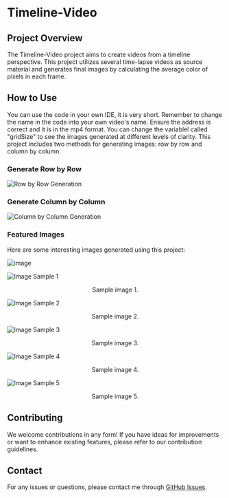 # Timeline-Video

## Project Overview
The Timeline-Video project aims to create videos from a timeline perspective. This project utilizes several time-lapse videos as source material and generates final images by calculating the average color of pixels in each frame.

## How to Use
You can use the code in your own IDE, it is very short. Remember to change the name in the code into your own video's name. Ensure the address is correct and it is in the mp4 format. You can change the variablel called "gridSize" to see the images generated at different levels of clarity. This project includes two methods for generating images: row by row and column by column.

### Generate Row by Row
![Row by Row Generation](https://github.com/Fu-fangteng/Timeline-Video/assets/147288438/d4391fb5-19e6-4a6b-9e1a-f88e7a6375aa)

### Generate Column by Column
![Column by Column Generation](https://github.com/Fu-fangteng/Timeline-Video/assets/147288438/d2e1be56-7c1d-4823-b49c-d4a91dc4e659)

### Featured Images
Here are some interesting images generated using this project:

![image](https://github.com/Fu-fangteng/Timeline-Video/assets/147288438/35fccf06-c386-4258-af8a-705491cfa82f)

![Image Sample 1](https://github.com/Fu-fangteng/Timeline-Video/assets/147288438/6971ff2e-f647-460a-944e-d4f485dc33e7)
<p align="center">Sample image 1.</p>



![Image Sample 2](https://github.com/Fu-fangteng/Timeline-Video/assets/147288438/43957111-e396-4b49-ac9d-891e4471d316)
<p align="center">Sample image 2.</p>



![Image Sample 3](https://github.com/Fu-fangteng/Timeline-Video/assets/147288438/82e5e7dc-ca82-49c3-8eb8-eaac77fad5a4)
<p align="center">Sample image 3.</p>



![Image Sample 4](https://github.com/Fu-fangteng/Timeline-Video/assets/147288438/22cc9202-36bd-4224-85c3-b54aaf0c8080)
<p align="center">Sample image 4.</p>



![Image Sample 5](https://github.com/Fu-fangteng/Timeline-Video/assets/147288438/2bcb5d24-4f54-4164-8e21-7edc18712ac0)
<p align="center">Sample image 5.</p>



## Contributing
We welcome contributions in any form! If you have ideas for improvements or want to enhance existing features, please refer to our contribution guidelines.

## Contact
For any issues or questions, please contact me through [GitHub Issues](https://github.com/Fu-fangteng/Timeline-Video/issues).







